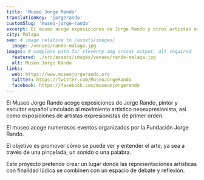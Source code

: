 ```yaml
---
title: 'Museo Jorge Rando'
translationKey: 'jorgerando'
customSlug: 'museo-jorge-rando'
excerpt: El museo acoge exposiciones de Jorge Rando y otros artistas expresionistas. En el museo se celebran numerosos actos.
city: Málaga
seo: # image relative to /assets/images/
  image: /venues/rando-malaga.jpg
images: # complete path for eleventy img srcset output, alt required
  featured: ./src/assets/images/venues/rando-malaga.jpg
  alt: Museo Jorge Rando
links:
  web: https://www.museojorgerando.org
  twitter: https://twitter.com/MuseoJorgeRando
  facebook: https://facebook.com/museumjorgerando
---
```


El Museo Jorge Rando acoge exposiciones de Jorge Rando, pintor y escultor español vinculado al movimiento artístico neoexpresionista, así como exposiciones de artistas expresionistas de primer orden.

El museo acoge numerosos eventos organizados por la Fundación Jorge Rando.

El objetivo es promover cómo se puede ver y entender el arte, ya sea a través de una pincelada, un sonido o una palabra.

Este proyecto pretende crear un lugar donde las representaciones artísticas con finalidad lúdica se combinen con un espacio de debate y reflexión.
